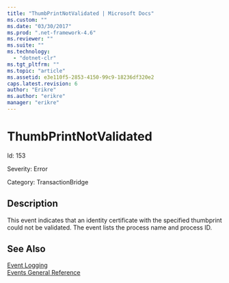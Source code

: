 ```yaml
---
title: "ThumbPrintNotValidated | Microsoft Docs"
ms.custom: ""
ms.date: "03/30/2017"
ms.prod: ".net-framework-4.6"
ms.reviewer: ""
ms.suite: ""
ms.technology: 
  - "dotnet-clr"
ms.tgt_pltfrm: ""
ms.topic: "article"
ms.assetid: e3e110f5-2853-4150-99c9-18236df320e2
caps.latest.revision: 6
author: "Erikre"
ms.author: "erikre"
manager: "erikre"
---
```

# ThumbPrintNotValidated
Id: 153  
  
 Severity: Error  
  
 Category: TransactionBridge  
  
## Description  
 This event indicates that an identity certificate with the specified thumbprint could not be validated. The event lists the process name and process ID.  
  
## See Also  
 [Event Logging](../../../../../docs/framework/wcf/diagnostics/event-logging/event-logging-in-wcf.md)   
 [Events General Reference](../../../../../docs/framework/wcf/diagnostics/event-logging/events-general-reference.md)